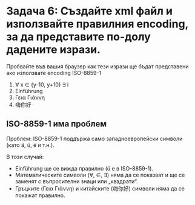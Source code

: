 
# Задача 6: Създайте xml файл и използвайте правилния encoding, за да представите по-долу дадените изрази.
Пробвайте във вашия браузер как тези изрази ще бъдат представени ако използвате encoding ISO-8859-1
1. ∀ x ∈ {y-10, y+10} ∃ i
2. Einführung
3. Γεια Γιάννη
4. 嗨你好

## ISO-8859-1 има проблем
Проблем: ISO-8859-1 поддържа само западноевропейски символи (като ä, ü, é и т.н.).

В този случай:
* Einführung ще се вижда правилно (ü е в ISO-8859-1).
* Математическите символи (∀, ∈, ∃) няма да се показват и ще се заменят с въпросителни знаци или „квадрати“.
* Гръцките (Γεια Γιάννη) и китайските (嗨你好) символи няма да се покажат правилно.
